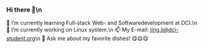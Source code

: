 ### Hi there 👋\n
🌱 I’m currently learning Full-stack Web- and Softwaredevelopment at DCI.\n
🔭 I’m currently working on Linux system.\n
📫 My E-mail: jing.li@dci-student.org\n
💬 Ask me about my favorite dishes! 😋😋😋
<!--
**jili0/jili0** is a ✨ _special_ ✨ repository because its `README.md` (this file) appears on your GitHub profile.

Here are some ideas to get you started:

- 🔭 I’m currently working on ...
- 🌱 I’m currently learning ...
- 👯 I’m looking to collaborate on ...
- 🤔 I’m looking for help with ...   
- 💬 Ask me about ...
- 📫 How to reach me: ...
- 😄 Pronouns: ...
- ⚡ Fun fact: ...
-->
